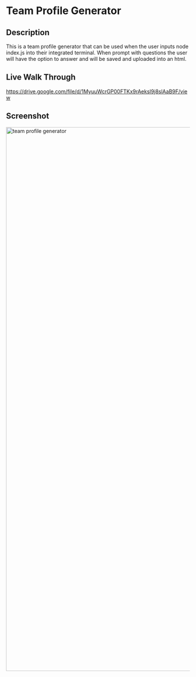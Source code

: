 # Team Profile Generator

## Description
This is a team profile generator that can be used when the user inputs node index.js into their integrated terminal. When prompt with questions the user will have the option to answer and will be saved and uploaded into an html.



## Live Walk Through
https://drive.google.com/file/d/1MyuuWcrGP00FTKx9rAeksI9j8slAaB9F/view


## Screenshot 
<img width="1486" alt="team profile generator" src="https://user-images.githubusercontent.com/110427818/202830819-450f4dd9-2d03-4245-aed9-76031af16c8d.png">
